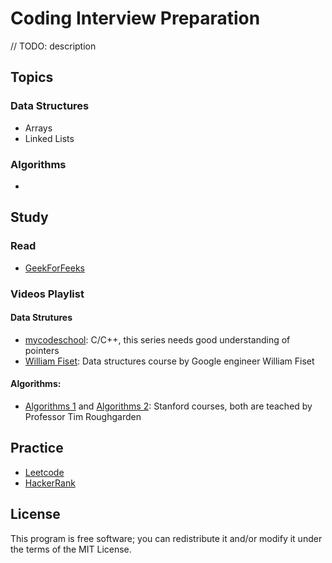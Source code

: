# Coding Interview Preparation
// TODO: description
## Topics
### Data Structures
* Arrays
* Linked Lists
### Algorithms
*
## Study
### Read
* [GeekForFeeks](https://www.geeksforgeeks.org/)

### Videos Playlist

#### Data Strutures
* [mycodeschool](https://www.youtube.com/playlist?list=PL2_aWCzGMAwI3W_JlcBbtYTwiQSsOTa6P): C/C++, this series needs good understanding of pointers
* [William Fiset](https://www.youtube.com/playlist?list=PLDV1Zeh2NRsB6SWUrDFW2RmDotAfPbeHu): Data structures course by Google engineer William Fiset

#### Algorithms:
* [Algorithms 1](https://www.youtube.com/playlist?list=PLXFMmlk03Dt7Q0xr1PIAriY5623cKiH7V)  and  [Algorithms 2](https://www.youtube.com/playlist?list=PLXFMmlk03Dt5EMI2s2WQBsLsZl7A5HEK6): Stanford courses, both are teached by Professor Tim Roughgarden

## Practice
* [Leetcode](https://leetcode.com/)
* [HackerRank](https://www.hackerrank.com/)
## License
This program is free software; you can redistribute it and/or modify it under the terms of the MIT License.
